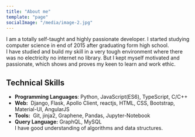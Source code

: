 ```yaml
---
title: "About me"
template: "page"
socialImage: "/media/image-2.jpg"
---
```


I am a totally self-taught and highly passionate developer. I started studying computer science in end of 2015 after graduating form high school.<br> 
I have studied and build my skill in a very tough environment where there was no electricity no internet no library. But I kept myself motivated and passionate, which shows and proves my keen to learn and work ethic.

## Technical Skills <br>
- **Programming Languages**:​ Python, JavaScript(ES6), TypeScript, C/C++ <br>
- **Web:** ​ Django, Flask, Apollo Client, reactjs, HTML, CSS, Bootstrap, Material-UI, AngularJS <br>
- **Tools:** ​ Git, jinja2, Graphene, Pandas, Jupyter-Notebook <br>
- **Query Language:​** GraphQL, MySQL <br>
I have good understanding of algorithms and data structures. 